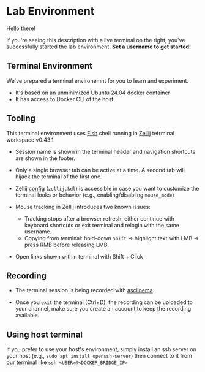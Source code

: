# Lab Environment

Hello there!

If you're seeing this description with a live terminal on the right, you've successfully started the lab environment. **Set a username to get started!**

## Terminal Environment

We've prepared a terminal environemnt for you to learn and experiment.

- It's based on an unminimized Ubuntu 24.04 docker container
- It has access to Docker CLI of the host

## Tooling

This terminal environment uses [Fish](https://fishshell.com/) shell running in [Zellij](https://zellij.dev/documentation/) tetrminal workspace v0.43.1

- Session name is shown in the terminal header and navigation shortcuts are shown in the footer.
- Only a single browser tab can be active at a time. A second tab will hijack the terminal of the first one.
- Zellij [config](https://zellij.dev/documentation/configuration.html) (`zellij.kdl`) is accessible in case you want to customize the terminal looks or behavior (e.g., enabling/disabling `mouse_mode`)
- Mouse tracking in Zellij introduces two known issues:
  - Tracking stops after a browser refresh: either continue with keyboard shortcuts or exit terminal and relogin with the same username.
  - Copying from terminal: hold-down `Shift` -> highlight text with LMB -> press RMB before releasing LMB.

- Open links shown within terminal with Shift + Click

## Recording

- The terminal session is being recorded with [asciinema](https://asciinema.org/).

- Once you `exit` the terminal (Ctrl+D), the recording can be uploaded to your channel, make sure you create an account to keep the recording available.

## Using host terminal

If you prefer to use your host's environment, simply install an ssh server on your host (e.g., `sudo apt install openssh-server`) then connect to it from our terminal like `ssh <USER>@<DOCKER_BRIDGE_IP>`
